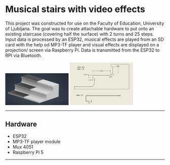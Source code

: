 # Musical stairs with video effects
This project was constructed for use on the Faculty of Education, University of Ljubljana. The goal was to create attachable hardware to put onto an existing staircase (covering half the surface) with 2 turns and 25 steps.
Input data is processed by an ESP32, musical effects are played from an SD card with the help od MP3-TF player and visual effects are displayed on a projection/ screen via Raspberry Pi.
Data is transmitted from the ESP32 to RPI via Bluetooth.

<img src="/Images/Assembly13.png" alt="Part of the staircase with added hardware" width="200"/>
<img src="/Images/Technical_drawing.JPG" alt="Technical Drawing" width="200"/>

***
## Hardware
- ESP32
- MP3-TF player module
- Mux 4051
- Raspberry Pi 5
***

